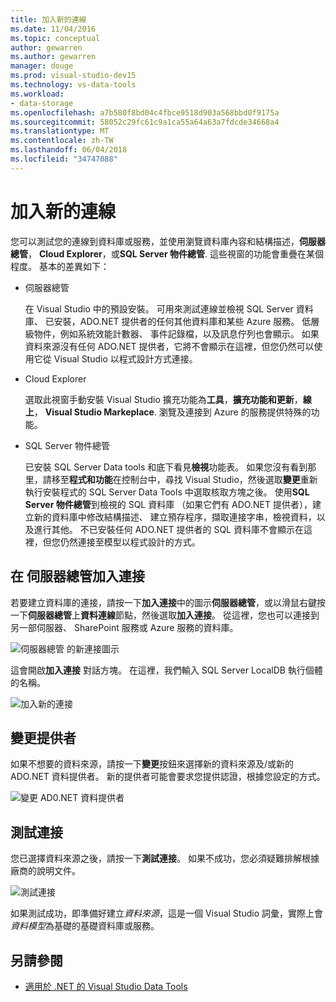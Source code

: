 ```yaml
---
title: 加入新的連線
ms.date: 11/04/2016
ms.topic: conceptual
author: gewarren
ms.author: gewarren
manager: douge
ms.prod: visual-studio-dev15
ms.technology: vs-data-tools
ms.workload:
- data-storage
ms.openlocfilehash: a7b580f8bd04c4fbce9518d903a568bbd0f9175a
ms.sourcegitcommit: 58052c29fc61c9a1ca55a64a63a7fdcde34668a4
ms.translationtype: MT
ms.contentlocale: zh-TW
ms.lasthandoff: 06/04/2018
ms.locfileid: "34747088"
---
```

# <a name="add-new-connections"></a>加入新的連線

您可以測試您的連線到資料庫或服務，並使用瀏覽資料庫內容和結構描述，**伺服器總管**， **Cloud Explorer**，或**SQL Server 物件總管**. 這些視窗的功能會重疊在某個程度。 基本的差異如下：

- 伺服器總管

   在 Visual Studio 中的預設安裝。 可用來測試連線並檢視 SQL Server 資料庫、 已安裝，ADO.NET 提供者的任何其他資料庫和某些 Azure 服務。 低層級物件，例如系統效能計數器、 事件記錄檔，以及訊息佇列也會顯示。 如果資料來源沒有任何 ADO.NET 提供者，它將不會顯示在這裡，但您仍然可以使用它從 Visual Studio 以程式設計方式連接。

- Cloud Explorer

   選取此視窗手動安裝 Visual Studio 擴充功能為**工具**，**擴充功能和更新**，**線上**， **Visual Studio Markeplace**. 瀏覽及連接到 Azure 的服務提供特殊的功能。

- SQL Server 物件總管

   已安裝 SQL Server Data tools 和底下看見**檢視**功能表。 如果您沒有看到那里，請移至**程式和功能**在控制台中，尋找 Visual Studio，然後選取**變更**重新執行安裝程式的 SQL Server Data Tools 中選取核取方塊之後。 使用**SQL Server 物件總管**到檢視的 SQL 資料庫 （如果它們有 ADO.NET 提供者），建立新的資料庫中修改結構描述、 建立預存程序，擷取連接字串，檢視資料，以及進行其他。 不已安裝任何 ADO.NET 提供者的 SQL 資料庫不會顯示在這裡，但您仍然連接至模型以程式設計的方式。

## <a name="add-a-connection-in-server-explorer"></a>在 伺服器總管加入連接

若要建立資料庫的連接，請按一下**加入連接**中的圖示**伺服器總管**，或以滑鼠右鍵按一下**伺服器總管**上**資料連線**節點，然後選取**加入連接**。 從這裡，您也可以連接到另一部伺服器、 SharePoint 服務或 Azure 服務的資料庫。

![伺服器總管 的新連接圖示](../data-tools/media/raddata-server-explorer-new-connection-icon.png)

這會開啟**加入連接** 對話方塊。 在這裡，我們輸入 SQL Server LocalDB 執行個體的名稱。

![加入新的連接](../data-tools/media/raddata-add-new-connection-dialog.png)

## <a name="change-the-provider"></a>變更提供者

如果不想要的資料來源，請按一下**變更**按鈕來選擇新的資料來源及/或新的 ADO.NET 資料提供者。 新的提供者可能會要求您提供認證，根據您設定的方式。

![變更 AD0.NET 資料提供者](../data-tools/media/raddata-change-ad0.net-data-provider.png)

## <a name="test-the-connection"></a>測試連接

您已選擇資料來源之後，請按一下**測試連接**。 如果不成功，您必須疑難排解根據廠商的說明文件。

![測試連接](../data-tools/media/raddata-test-connection.png)

如果測試成功，即準備好建立*資料來源*，這是一個 Visual Studio 詞彙，實際上會*資料模型*為基礎的基礎資料庫或服務。

## <a name="see-also"></a>另請參閱

- [適用於 .NET 的 Visual Studio Data Tools](../data-tools/visual-studio-data-tools-for-dotnet.md)